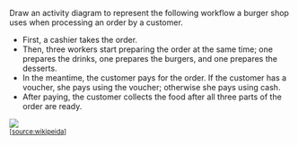 <panel header="{{ icon_Q }} Model workflow of a Burger shop">
<question>

Draw an activity diagram to represent the following workflow a burger shop uses when processing an order by a customer.

* First, a cashier takes the order.
* Then, three workers start preparing the order at the same time; one prepares the drinks, one prepares the burgers, and one prepares the desserts.
* In the meantime, the customer pays for the order. If the customer has a voucher, she pays using the voucher; otherwise she pays using cash.
* After paying, the customer collects the food after all three parts of the order are ready.

<panel type="seamless" header="Example Activity Diagram" minimized>

<img src="https://upload.wikimedia.org/wikipedia/commons/e/e7/Activity_conducting.svg"><br>
<sub>[[source:wikipeida](https://en.wikipedia.org/wiki/Activity_diagram)]</sub>
</panel>

</question>
</panel>
